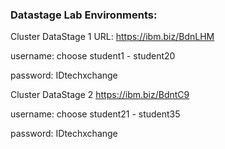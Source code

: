 ### Datastage Lab Environments: 
Cluster DataStage 1 URL: https://ibm.biz/BdnLHM

username: choose student1 - student20

password: IDtechxchange

Cluster DataStage 2 https://ibm.biz/BdntC9

username: choose student21 - student35

password: IDtechxchange